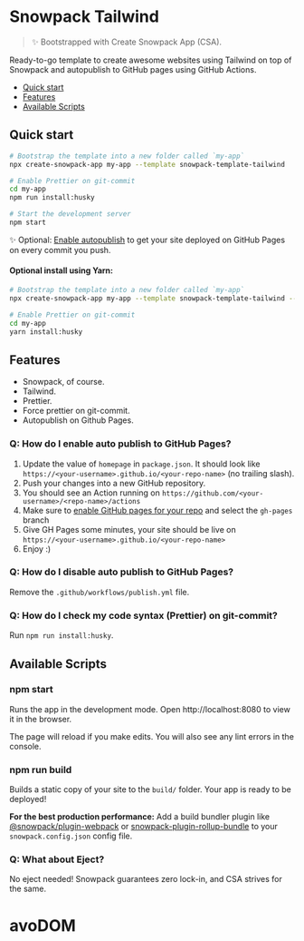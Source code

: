 # Snowpack Tailwind

> ✨ Bootstrapped with Create Snowpack App (CSA).

Ready-to-go template to create awesome websites using Tailwind on top of Snowpack and autopublish to GitHub pages using GitHub Actions.

- [Quick start](#quick-start)
- [Features](#features)
- [Available Scripts](#available-scripts)

## Quick start

```sh
# Bootstrap the template into a new folder called `my-app`
npx create-snowpack-app my-app --template snowpack-template-tailwind

# Enable Prettier on git-commit
cd my-app
npm run install:husky

# Start the development server
npm start
```

✨ Optional: [Enable autopublish](#q-how-do-i-enable-auto-publish-to-github-pages) to get your site deployed on GitHub Pages on every commit you push.

#### Optional install using Yarn:

```sh
# Bootstrap the template into a new folder called `my-app`
npx create-snowpack-app my-app --template snowpack-template-tailwind --use-yarn

# Enable Prettier on git-commit
cd my-app
yarn install:husky
```

## Features

- Snowpack, of course.
- Tailwind.
- Prettier.
- Force prettier on git-commit.
- Autopublish on Github Pages.

### Q: How do I enable auto publish to GitHub Pages?

1. Update the value of `homepage` in `package.json`. It should look like `https://<your-username>.github.io/<your-repo-name>` (no trailing slash).
1. Push your changes into a new GitHub repository.
1. You should see an Action running on `https://github.com/<your-username>/<repo-name>/actions`
1. Make sure to [enable GitHub pages for your repo](https://docs.github.com/en/free-pro-team@latest/github/working-with-github-pages/configuring-a-publishing-source-for-your-github-pages-site#choosing-a-publishing-source) and select the `gh-pages` branch
1. Give GH Pages some minutes, your site should be live on `https://<your-username>.github.io/<your-repo-name>`
1. Enjoy :)

### Q: How do I disable auto publish to GitHub Pages?

Remove the `.github/workflows/publish.yml` file.

### Q: How do I check my code syntax (Prettier) on git-commit?

Run `npm run install:husky`.

## Available Scripts

### npm start

Runs the app in the development mode.
Open http://localhost:8080 to view it in the browser.

The page will reload if you make edits.
You will also see any lint errors in the console.

### npm run build

Builds a static copy of your site to the `build/` folder.
Your app is ready to be deployed!

**For the best production performance:** Add a build bundler plugin like [@snowpack/plugin-webpack](https://github.com/snowpackjs/snowpack/tree/master/plugins/plugin-webpack) or [snowpack-plugin-rollup-bundle](https://github.com/ParamagicDev/snowpack-plugin-rollup-bundle) to your `snowpack.config.json` config file.

### Q: What about Eject?

No eject needed! Snowpack guarantees zero lock-in, and CSA strives for the same.
# avoDOM

